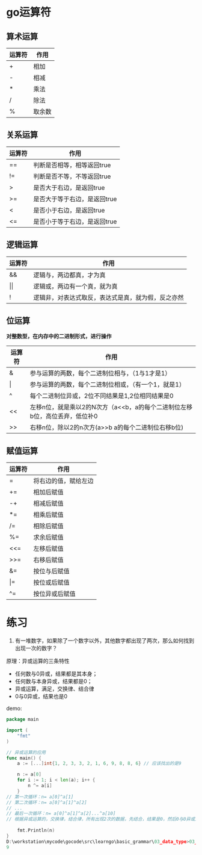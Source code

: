 
# go运算符

## 算术运算

| 运算符 | 作用   |
| ------ | ------ |
| +      | 相加   |
| -      | 相减   |
| *      | 乘法   |
| /      | 除法   |
| %      | 取余数 |



## 关系运算

| 运算符 | 作用                         |
| ------ | ---------------------------- |
| ==     | 判断是否相等，相等返回true   |
| !=     | 判断是否不等，不等返回true   |
| >      | 是否大于右边，是返回true     |
| >=     | 是否大于等于右边，是返回true |
| <      | 是否小于右边，是返回true     |
| <=     | 是否小于等于右边，是返回true |



## 逻辑运算

| 运算符 | 作用                                               |
| ------ | -------------------------------------------------- |
| &&     | 逻辑与，两边都真，才为真                           |
| \|\|   | 逻辑或，两边有一个真，就为真                       |
| !      | 逻辑非，对表达式取反，表达式是真，就为假，反之亦然 |



## 位运算

**对整数型，在内存中的二进制形式，进行操作**

| 运算符 | 作用                                                         |
| ------ | ------------------------------------------------------------ |
| &      | 参与运算的两数，每个二进制位相与，（1与1才是1）              |
| \|     | 参与运算的两数，每个二进制位相或，（有一个1，就是1）         |
| ^      | 每个二进制位异或，2位不同结果是1,2位相同结果是0              |
| <<     | 左移n位，就是乘以2的N次方（a<<b，a的每个二进制位左移b位，高位丢弃，低位补0 |
| >>     | 右移n位，除以2的n次方(a>>b a的每个二进制位右移b位)           |



## 赋值运算

| 运算符 | 作用                 |
| ------ | -------------------- |
| =      | 将右边的值，赋给左边 |
| +=     | 相加后赋值           |
| -+     | 相减后赋值           |
| *=     | 相乘后赋值           |
| /=     | 相除后赋值           |
| %=     | 求余后赋值           |
| <<=    | 左移后赋值           |
| >>=    | 右移后赋值           |
| &=     | 按位与后赋值         |
| \|=    | 按位或后赋值         |
| ^=     | 按位异或后赋值       |



# 练习

1. 有一堆数字，如果除了一个数字以外，其他数字都出现了两次，那么如何找到出现一次的数字？

原理：异或运算的三条特性

- 任何数与0异或，结果都是其本身；
- 任何数与本身异或，结果都是0；
- 异或运算，满足，交换律、结合律
- 0与0异或，结果也是0

demo:

```go
package main

import (
	"fmt"
)

// 异或运算的应用
func main() {
	a := [...]int{1, 2, 3, 3, 2, 1, 6, 9, 8, 8, 6} // 应该找出的是9

	n := a[0]
	for i := 1; i < len(a); i++ {
		n ^= a[i]
	}
// 第一次循环：n= a[0]^a[1]
// 第二次循环：n= a[0]^a[1]^a[2]
// ...
// 最后一次循环：n= a[0]^a[1]^a[2]...^a[10]
// 根据异或运算的，交换律，结合律，所有出现2次的数据，先结合，结果是0，然后0与0异或还是0，最后剩一个只出现一次的数据，和0异或，是它本身，所以n最后的值，就是哪个出现了一次的数据，打印即可；
    
	fmt.Println(n)
}
D:\workstation\mycode\gocode\src\learngo\basic_grammar\03_data_type>03_data_type.exe
9
```





